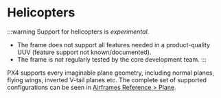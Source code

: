 # Helicopters

:::warning
Support for helicopters is _experimental_.

- The frame does not support all features needed in a product-quality UUV (feature support not known/documented).
- The frame is not regularly tested by the core development team.
:::

PX4 supports every imaginable plane geometry, including normal planes, flying wings, inverted V-tail planes etc.
The complete set of supported configurations can be seen in [Airframes Reference > Plane](../airframes/airframe_reference.md#plane).


